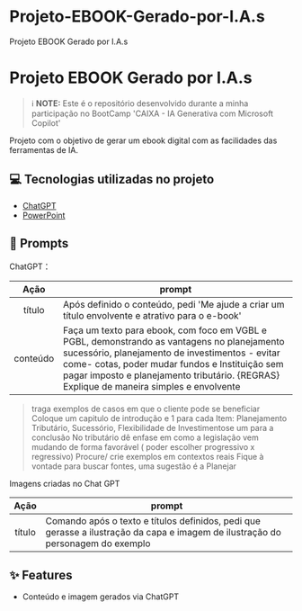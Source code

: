# Projeto-EBOOK-Gerado-por-I.A.s
Projeto EBOOK Gerado por I.A.s
# Projeto EBOOK Gerado por I.A.s


 > ℹ️ **NOTE:** Este é o repositório desenvolvido durante a minha participação no BootCamp 'CAIXA - IA Generativa com Microsoft Copilot'

Projeto com o objetivo de gerar um ebook digital com as facilidades das ferramentas de IA. 

## 💻 Tecnologias utilizadas no projeto

- [ChatGPT](https://chat.openai.com/) 
- [PowerPoint](https://www.microsoft.com/en/microsoft-365/powerpoint)

## 🧠 Prompts

ChatGPT：

|   Ação   | prompt                                                                                                                                                                                                                                                                         |
| :------: | ------------------------------------------------------------------------------------------------------------------------------------------------------------------------------------------------------------------------------------------------------------------------------ |
|  título  | Após definido o conteúdo, pedi 'Me ajude a criar um título envolvente e atrativo para o e-book'                                               |
| conteúdo | Faça um texto para ebook, com foco em VGBL e PGBL, demonstrando as vantagens no planejamento sucessório, planejamento de investimentos - evitar come- cotas, poder mudar fundos e Instituição sem pagar imposto e planejamento tributário. {REGRAS} Explique de maneira simples e envolvente 
> traga exemplos de casos em que o cliente pode se beneficiar
> Coloque um capitulo de introdução e 1 para cada Item: Planejamento Tributário, Sucessório, Flexibilidade de Investimentose um para a conclusão 
> No tributário dê enfase em como a legislação vem mudando de forma favorável ( poder escolher progressivo x regressivo)
> Procure/ crie exemplos em contextos reais
> Fique à vontade para buscar fontes, uma sugestão é a Planejar


Imagens criadas no Chat GPT

|  Ação  | prompt                                                                                 |
| :----: | -------------------------------------------------------------------------------------- |
| título | Comando após o texto e títulos definidos, pedi que gerasse a ilustração da capa e imagem de ilustração do personagem do exemplo |

## ✨ Features

- Conteúdo e imagem gerados via ChatGPT



